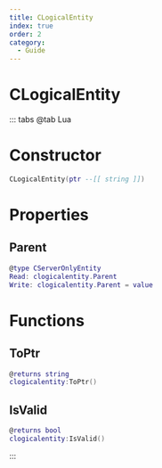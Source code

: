 ```yaml
---
title: CLogicalEntity
index: true
order: 2
category:
  - Guide
---
```


# CLogicalEntity

::: tabs
@tab Lua
# Constructor
```lua
CLogicalEntity(ptr --[[ string ]])
```
# Properties
## Parent 
```lua
@type CServerOnlyEntity
Read: clogicalentity.Parent
Write: clogicalentity.Parent = value
```
# Functions
## ToPtr
```lua
@returns string
clogicalentity:ToPtr()
```
## IsValid
```lua
@returns bool
clogicalentity:IsValid()
```

:::